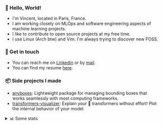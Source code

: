### 👋 Hello, World!

- I'm Vincent, located in Paris, France.
- I am working closely on MLOps and software engineering aspects of machine learning projects.
- I like to contribute to open source projects at my free time.
- I use Linux (Arch btw) and Vim. I'm always trying to discover new FOSS.

### 🔗 Get in touch

- You can reach me on [Linkedin](https://www.linkedin.com/in/vincent-duchauffour-3a9641155/) or by [mail](mailto:vincent.duchauffour@proton.me).
- You can find my resume [here](https://raw.githubusercontent.com/VDuchauffour/resume/main/resume.pdf).

### 📦 Side projects I made

- [anyboxes](https://github.com/VDuchauffour/anyboxes): Lightweight package for managing bounding boxes that works seamlessly with most computing frameworks.
- [transformers-visualizer](https://github.com/VDuchauffour/transformers-visualizer): Explain your 🤗 transformers without effort! Plot the internal behavior of your model. 

<details><summary>📊 Some stats</summary>  
  
<p align="center">
  <img alt="VDuchauffour's github stats" src="https://github-readme-stats.vercel.app/api?username=VDuchauffour&include_all_commits=true&show_icons=true&theme=react"/>
  <br />
  <img alt="VDuchauffour's streak stats" src="https://streak-stats.demolab.com?user=VDuchauffour&theme=react"/>
  <br />
  <img alt="VDuchauffour's language stats" src="https://github-readme-stats.vercel.app/api/top-langs/?username=VDuchauffour&count_private=true&include_all_commits=true&show_icons=true&layout=compact&theme=react"/>
  <!--   <br />
  <img alt="VDuchauffour's Wakatime stats" src="https://github-readme-stats.vercel.app/api/wakatime?username=VDuchauffour&theme=react"/> -->
</p>

#### 🧭 Wakatime stats
<!--START_SECTION:waka-->
![Code Time](http://img.shields.io/badge/Code%20Time-2%2C192%20hrs%204%20mins-blue)

![Lines of code](https://img.shields.io/badge/From%20Hello%20World%20I%27ve%20Written-3.8%20million%20lines%20of%20code-blue)

**🐱 My GitHub Data** 

> 📦 982.7 kB Used in GitHub's Storage 
 > 
> 🚫 Not Opted to Hire
 > 
> 📜 9 Public Repositories 
 > 
> 🔑 2 Private Repositories 
 > 
**I'm an Early 🐤** 

```text
🌞 Morning                510 commits         ██░░░░░░░░░░░░░░░░░░░░░░░   08.15 % 
🌆 Daytime                3686 commits        ███████████████░░░░░░░░░░   58.91 % 
🌃 Evening                1686 commits        ███████░░░░░░░░░░░░░░░░░░   26.95 % 
🌙 Night                  375 commits         █░░░░░░░░░░░░░░░░░░░░░░░░   05.99 % 
```
📅 **I'm Most Productive on Monday** 

```text
Monday                   1397 commits        ██████░░░░░░░░░░░░░░░░░░░   22.33 % 
Tuesday                  1283 commits        █████░░░░░░░░░░░░░░░░░░░░   20.51 % 
Wednesday                1002 commits        ████░░░░░░░░░░░░░░░░░░░░░   16.01 % 
Thursday                 1211 commits        █████░░░░░░░░░░░░░░░░░░░░   19.35 % 
Friday                   1011 commits        ████░░░░░░░░░░░░░░░░░░░░░   16.16 % 
Saturday                 84 commits          ░░░░░░░░░░░░░░░░░░░░░░░░░   01.34 % 
Sunday                   269 commits         █░░░░░░░░░░░░░░░░░░░░░░░░   04.30 % 
```


📊 **This Week I Spent My Time On** 

```text
💬 Programming Languages: 
Python                   18 hrs 43 mins      ██████████████████████░░░   89.92 % 
Other                    1 hr 8 mins         █░░░░░░░░░░░░░░░░░░░░░░░░   05.52 % 
YAML                     21 mins             ░░░░░░░░░░░░░░░░░░░░░░░░░   01.73 % 
SQL                      13 mins             ░░░░░░░░░░░░░░░░░░░░░░░░░   01.07 % 
C++                      13 mins             ░░░░░░░░░░░░░░░░░░░░░░░░░   01.07 % 
```


 Last Updated on 17/09/2024 00:40:57 UTC
<!--END_SECTION:waka-->
</details>
